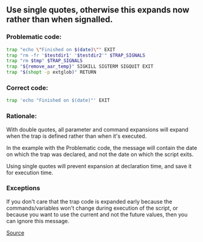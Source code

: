 ## Use single quotes, otherwise this expands now rather than when signalled.

### Problematic code:

```sh
trap "echo \"Finished on $(date)\"" EXIT
trap "rm -fr '$testdir1' '$testdir2'" $TRAP_SIGNALS
trap "rm $tmp" $TRAP_SIGNALS
trap "${remove_aar_temp}" SIGKILL SIGTERM SIGQUIT EXIT
trap "$(shopt -p extglob)" RETURN
```

### Correct code:

```sh
trap 'echo "Finished on $(date)"' EXIT
```

### Rationale:

With double quotes, all parameter and command expansions will expand when the trap is defined rather than when it's executed.

In the example with the Problematic code, the message will contain the date on which the trap was declared, and not the date on which the script exits.

Using single quotes will prevent expansion at declaration time, and save it for execution time.

### Exceptions

If you don't care that the trap code is expanded early because the commands/variables won't change during execution of the script, or because you want to use the current and not the future values, then you can ignore this message.

[Source](https://github.com/koalaman/shellcheck/wiki/SC2064)

